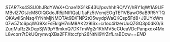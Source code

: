 $START$ks4SSU0hJRdYWeX+Cnae1XG1kE43U/pxvhhhRO/VY/hRY1qWfIA9LlFMBvlZ7OtJcM8OIQGdeJR5jlNIfIQaLI1jaFz5tVcmjEOgTEf1VBawO6aB9R5YTQQKAwIlSnNsq4YNhMjNMOTAt9D/FNP2tO5wydpWaQKQsp5Fd8+J9UYxWm07w5Ztc6pqWG9XsFsEklgH7niM8AK2z9ISx+crloc4i1zerUuQZGQ3p0dK0/SZurjMuRz2kDepSjW9pY6mknQ7DKTmWg2r1KhMV5eCUeaVDcPanpxdx4MxL8vcorr7tDkUQrymvqXBa2FFXtccfph26NtNI9YrZrfLraBDcw==$END$